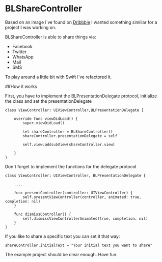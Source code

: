 BLShareController
=================

Based on an image I´ve found on [Dribbble](https://dribbble.com/shots/1708543-Share-Screen-IOS) I wanted something similiar for a project I was working on.
 
BLShareController is able to share things via:

* Facebook
* Twitter
* WhatsApp
* Mail
* SMS


To play around a little bit with Swift I´ve refactored it. 


##How it works

First, you have to implement the BLPresentationDelegate protocol, initialize the class and set the presentationDelegate

```
class ViewController: UIViewController,BLPresentationDelegate {
	
	override func viewDidLoad() {
		super.viewDidLoad()
		
		let shareController = BLShareController()
		shareController.presentationDelegate = self
		
		self.view.addsubView(shareController.view)
		
	}
}
```

Don`t forget to implement the functions for the delegate protocol

```
class ViewController: UIViewController, BLPresentationDelegate {
	
	....
	
	func presentController(controller: UIViewController) {
        self.presentViewController(controller, animated: true, completion: nil)
    }
    
    func dismissController() {
        self.dismissViewControllerAnimated(true, completion: nil)
    }
}
```

If you like to share a specific text you can set it that way:

```
shareController.initialText = "Your initial text you want to share"
```

The example project should be clear enough. Have fun
